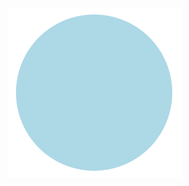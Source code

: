 <div style="
            z-index: 5;
            position: absolute
            left: 300px;
            top: 300px;
            width: 400px;
            height: 400px;
            border-radius: 50%;
            background: white>
            "></div>
<img src="circle.png">
